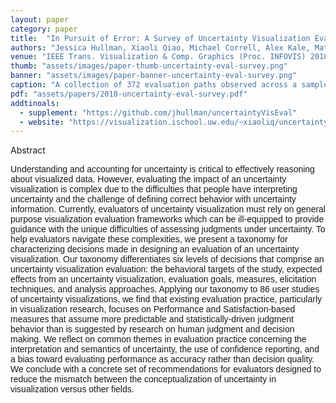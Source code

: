 ```yaml
---
layout: paper
category: paper
title:  "In Pursuit of Error: A Survey of Uncertainty Visualization Evaluation"
authors: "Jessica Hullman, Xiaoli Qiao, Michael Correll, Alex Kale, Matthew Kay"
venue: "IEEE Trans. Visualization & Comp. Graphics (Proc. INFOVIS) 2018"
thumb: "assets/images/paper-thumb-uncertainty-eval-survey.png"
banner: "assets/images/paper-banner-uncertainty-eval-survey.png"
caption: "A collection of 372 evaluation paths observed across a sample of 86 publications with uncertainty visualization evaluations."
pdf: "assets/papers/2018-uncertainty-eval-survey.pdf"
addtinoals:
  - supplement: "https://github.com/jhullman/uncertaintyVisEval"
  - website: "https://visualization.ischool.uw.edu/~xiaoliq/uncertainty_vis_eval/index.html"
---
```


<!-- abstract -->
<p><span class="font_ynn86mr5z">Abstract</span></p>
<p><span style="font-family: SourceSansPro-Regular, sans-serif; font-style: normal; font-weight: normal; color: inherit;" data-mce-style="font-family: SourceSansPro-Regular, sans-serif; font-style: normal; font-weight: normal; color: inherit;" class="font_qxsmd71xu">Understanding and accounting for uncertainty is critical to effectively reasoning about visualized data. However, evaluating the impact of an uncertainty visualization is complex due to the difficulties that people have interpreting uncertainty and the challenge of defining correct behavior with uncertainty information. Currently, evaluators of uncertainty visualization must rely on general purpose visualization evaluation frameworks which can be ill-equipped to provide guidance with the unique difficulties of assessing judgments under uncertainty. To help evaluators navigate these complexities, we present a taxonomy for characterizing decisions made in designing an evaluation of an uncertainty visualization. Our taxonomy differentiates six levels of decisions that comprise an uncertainty visualization evaluation: the behavioral targets of the study, expected effects from an uncertainty visualization, evaluation goals, measures, elicitation techniques, and analysis approaches. Applying our taxonomy to 86 user studies of uncertainty visualizations, we find that existing evaluation practice, particularly in visualization research, focuses on Performance and Satisfaction-based measures that assume more predictable and statistically-driven judgment behavior than is suggested by research on human judgment and decision making. We reflect on common themes in evaluation practice concerning the interpretation and semantics of uncertainty, the use of confidence reporting, and a bias toward evaluating performance as accuracy rather than decision quality. We conclude with a concrete set of recommendations for evaluators designed to reduce the mismatch between the conceptualization of uncertainty in visualization versus other fields.</span><br></p>

